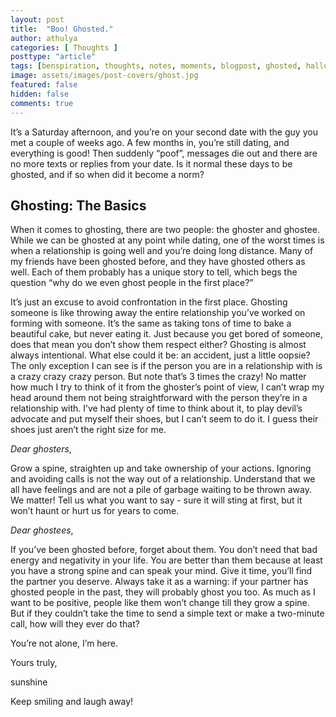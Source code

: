 ```yaml
---
layout: post
title:  "Boo! Ghosted."
author: athulya
categories: [ Thoughts ]
posttype: "article"
tags: [benspiration, thoughts, notes, moments, blogpost, ghosted, halloween]
image: assets/images/post-covers/ghost.jpg
featured: false
hidden: false
comments: true
---
```



It’s a Saturday afternoon, and you’re on your second date with the guy you met a couple of weeks ago. A few months in, you’re still dating, and everything is good! Then suddenly “poof”, messages die out and there are no more texts or replies from your date. Is it normal these days to be ghosted, and if so when did it become a norm? 

## Ghosting: The Basics

When it comes to ghosting, there are two people: the ghoster and ghostee. While we can be ghosted at any point while dating, one of the worst times is when a relationship is going well and you’re doing long distance. Many of my friends have been ghosted before, and they have ghosted others as well. Each of them probably has a unique story to tell, which begs the question “why do we even ghost people in the first place?”

It’s just an excuse to avoid confrontation in the first place. Ghosting someone is like throwing away the entire relationship you’ve worked on forming with someone. It’s the same as taking tons of time to bake a beautiful cake, but never eating it. Just because you get bored of someone, does that mean you don’t show them respect either? Ghosting is almost always intentional. What else could it be: an accident, just a little oopsie? The only exception I can see is if the person you are in a relationship with is a crazy crazy crazy person. But note that’s 3 times the crazy! No matter how much I try to think of it from the ghoster’s point of view, I can’t wrap my head around them not being straightforward with the person they’re in a relationship with. I’ve had plenty of time to think about it, to play devil’s advocate and put myself their shoes, but I can’t seem to do it. I guess their shoes just aren’t the right size for me. 

*Dear ghosters*,

Grow a spine, straighten up and take ownership of your actions. Ignoring and avoiding calls is not the way out of a relationship. Understand that we all have feelings and are not a pile of garbage waiting to be thrown away. We matter! Tell us what you want to say - sure it will sting at first, but it won’t haunt or hurt us for years to come.

*Dear ghostees*,

If you’ve been ghosted before, forget about them. You don’t need that bad energy and negativity in your life. You are better than them because at least you have a strong spine and can speak your mind. Give it time, you’ll find the partner you deserve. Always take it as a warning: if your partner has ghosted people in the past, they will probably ghost you too. As much as I want to be positive, people like them won’t change till they grow a spine. But if they couldn’t take the time to send a simple text or make a two-minute call, how will they ever do that?

You’re not alone, I’m here.

Yours truly,

sunshine

Keep smiling and laugh away! 

